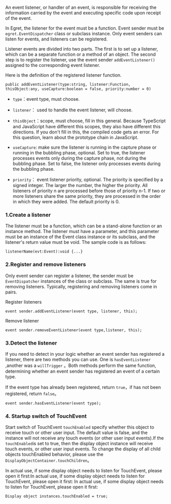 An event listener, or handler of an event, is responsible for receiving the information carried by the event and executing specific code upon receipt of the event.

In Egret, the listener for the event must be a function. Event sender must be  `egret.EventDispatcher` class or subclass instance. Only event senders can listen for events, and listeners can be registered.

Listener events are divided into two parts. The first is to set up a listener, which can be a separate function or a method of an object. The second step is to register the listener, use the event sender `addEventListener()` assigned to the corresponding event listener.

Here is the definition of the registered listener function.

```
public addEventListener(type:string, listener:Function, thisObject:any, useCapture:boolean = false, priority:number = 0)
```


* `type`：event type, must choose.

* `listener`： used to handle the event listener, will choose.

* `thisObject`：scope, must choose, fill in this general. Because TypeScript and JavaScript have different this scopes, they also have different this directions. If you don't fill in this, the compiled code gets an error. For this question, learn about the prototype chain in JavaScript.

* `useCapture`: make sure the listener is running in the capture phase or running in the bubbling phase, optional. Set to true, the listener processes events only during the capture phase, not during the bubbling phase. Set to false, the listener only processes events during the bubbling phase.

* `priority`： event listener priority, optional. The priority is specified by a signed integer. The larger the number, the higher the priority. All listeners of priority n are processed before those of priority n-1. If two or more listeners share the same priority, they are processed in the order in which they were added. The default priority is 0.

### 1.Create a listener

The listener must be a function, which can be a stand-alone function or an instance method. The listener must have a parameter, and this parameter must be an instance of the Event class instance or its subclass, and the listener's return value must be void. The sample code is as follows:

```
listenerName(evt:Event):void {...}
```

### 2.Register and remove listeners

Only event sender can register a listener, the sender must be `EventDispatcher` instances of the class or subclass. The same is true for removing listeners. Typically, registering and removing listeners come in pairs.

Register listeners

```
event sender.addEventListener(event type, listener, this);
```

Remove listener

```
event sender.removeEventListener(event type,listener, this);
```

### 3.Detect the listener

If you need to detect in your logic whether an event sender has registered a listener, there are two methods you can use. One is `hasEventListener` ,another was a `willTrigger` 。Both methods perform the same function, determining whether an event sender has registered an event of a certain type.

If the event type has already been registered, return `true`，if has not been registered, return `false`。

```
event sender.hasEventListener(event type);
```

### 4. Startup switch of TouchEvent

Start switch of TouchEvent  `touchEnabled` specify whether this object to receive touch or other user input. The default value is false, and the instance will not receive any touch events (or other user input events).If the  `touchEnabled`is set to true, then the display object instance will receive touch events, or other user input events. To change the display of all child objects touchEnabled behavior, please use the `DisplayObjectContainer.touchChildren`。

In actual use, if some display object needs to listen for TouchEvent, please open it first:In actual use, if some display object needs to listen for TouchEvent, please open it first: In actual use, if some display object needs to listen for TouchEvent, please open it first:
```
Display object instances.touchEnabled = true;
```
